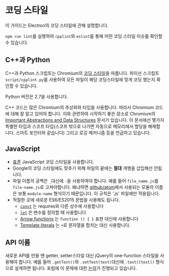 ﻿# 코딩 스타일

이 가이드는 Electron의 코딩 스타일에 관해 설명합니다.

`npm run lint`를 실행하여 `cpplint`와 `eslint`를 통해 어떤 코딩 스타일 이슈를 확인할
수 있습니다.

## C++과 Python

C++과 Python 스크립트는 Chromium의
[코딩 스타일](http://www.chromium.org/developers/coding-style)을 따릅니다. 파이선
스크립트 `script/cpplint.py`를 사용하여 모든 파일이 해당 코딩스타일에 맞게 코딩 했는지
확인할 수 있습니다.

Python 버전은 2.7을 사용합니다.

C++ 코드는 많은 Chromium의 추상화와 타입을 사용합니다. 따라서 Chromium 코드에 대해 잘
알고 있어야 합니다. 이와 관련하여 시작하기 좋은 장소로 Chromium의
[Important Abstractions and Data Structures](https://www.chromium.org/developers/coding-style/important-abstractions-and-data-structures)
문서가 있습니다. 이 문서에선 몇가지 특별한 타입과 스코프 타입(스코프 밖으로 나가면
자동으로 메모리에서 할당을 해제합니다. 스마트 포인터와 같습니다) 그리고 로깅 메커니즘
등을 언급하고 있습니다.

## JavaScript

* [표준](http://npm.im/standard) JavaScript 코딩 스타일을 사용합니다.
* Google의 코딩 스타일에도 맞추기 위해 파일의 끝에는 **절대** 개행을 삽입해선 안됩니다.
* 파일 이름의 공백은 `_`대신에 `-`을 사용하여야 합니다. 예를 들어
`file_name.js`를 `file-name.js`로 고쳐야합니다. 왜냐하면
[github/atom](https://github.com/github/atom)에서 사용되는 모듈의 이름은 보통
`module-name` 형식이기 때문입니다. 이 규칙은 '.js' 파일에만 적용됩니다.
* 적절한 곳에 새로운 ES6/ES2015 문법을 사용해도 됩니다.
  * [`const`](https://developer.mozilla.org/en-US/docs/Web/JavaScript/Reference/Statements/const)
    는 requires와 다른 상수에 사용합니다
  * [`let`](https://developer.mozilla.org/en-US/docs/Web/JavaScript/Reference/Statements/let)
    은 변수를 정의할 때 사용합니다
  * [Arrow functions](https://developer.mozilla.org/en-US/docs/Web/JavaScript/Reference/Functions/Arrow_functions)
    는 `function () { }` 표현 대신에 사용합니다
  * [Template literals](https://developer.mozilla.org/en-US/docs/Web/JavaScript/Reference/Template_literals)
    는 `+`로 문자열을 합치는 대신 사용합니다.

## API 이름

새로운 API를 만들 땐 getter, setter스타일 대신 jQuery의 one-function 스타일을
사용해야 합니다. 예를 들어 `.getText()`와 `.setText(text)`대신에 `.text([text])`
형식으로 설계하면 됩니다. 포럼에 이 문제에 대한 [논의](https://github.com/electron/electron/issues/46)가
진행되고 있습니다.
